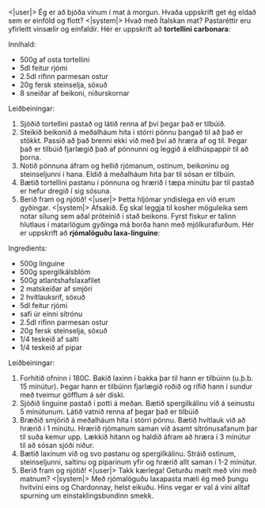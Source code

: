 <|user|>
Ég er að bjóða vinum í mat á morgun. Hvaða uppskrift get ég eldað sem er einföld og flott?
<|system|>
Hvað með Ítalskan mat? Pastaréttir eru yfirleitt vinsælir og einfaldir. Hér er uppskrift að **tortellini carbonara**:

Innihald:
* 500g af osta tortellini
* 5dl feitur rjómi
* 2.5dl rifinn parmesan ostur
* 20g fersk steinselja, söxuð
* 8 sneiðar af beikoni, niðurskornar

Leiðbeiningar:
1. Sjóðið tortellini pastað og látið renna af því þegar það er tilbúið.
2. Steikið beikonið á meðalháum hita í stórri pönnu þangað til að það er stökkt. Passið að það brenni ekki við með því að hræra af og til. Þegar það er tilbúið fjarlægið það af pönnunni og leggið á eldhúspappír til að þorna.
3. Notið pönnuna áfram og hellið rjómanum, ostinum, beikoninu og steinseljunni í hana. Eldið á meðalháum hita þar til sósan er tilbúin.
4. Bætið tortellini pastanu í pönnuna og hrærið í tæpa mínútu þar til pastað er hefur dregið í sig sósuna.
5. Berið fram og njótið!
<|user|>
Þetta hljómar yndislega en við erum gyðingar.
<|system|>
Afsakið. Ég skal leggja til kosher möguleika sem notar silung sem aðal próteinið í stað beikons. Fyrst fiskur er talinn hlutlaus í matarlögum gyðinga má borða hann með mjólkurafurðum. Hér er uppskrift að **rjómalöguðu laxa-linguine**:

Ingredients:
* 500g linguine
* 500g spergilkálsblóm
* 500g atlantshafslaxafilet
* 2 matskeiðar af smjöri
* 2 hvítlauksrif, söxuð
* 5dl feitur rjómi
* safi úr einni sítrónu
* 2.5dl rifinn parmesan ostur
* 20g fersk steinselja, söxuð
* 1/4 teskeið af salti
* 1/4 teskeið af pipar

Leiðbeiningar:
1. Forhitið ofninn í 180C. Bakið laxinn í bakka þar til hann er tilbúinn (u.þ.b. 15 mínútur). Þegar hann er tilbúinn fjarlægið roðið og rífið hann í sundur með tveimur göfflum á sér diski.
2. Sjóðið linguine pastað í potti á meðan. Bætið spergilkálinu við á seinustu 5 mínútunum. Látið vatnið renna af þegar það er tilbúið
3. Bræðið smjörið á meðalháum hita í stórri pönnu. Bætið hvítlauk við að hrærið í 1 mínútu. Hrærið rjómanum saman við ásamt sítrónusafanum þar til suða kemur upp. Lækkið hitann og haldið áfram að hræra í 3 mínútur til að sósan sjóði niður.
4. Bætið laxinum við og svo pastanu og spergilkálinu. Stráið ostinum, steinseljunni, saltinu og piparinum yfir og hrærið allt saman í 1-2 mínútur.
5. Berið fram og njótið!
<|user|>
Takk kærlega! Geturðu mælt með víni með matnum?
<|system|>
Með rjómalöguðu laxapasta mæli ég með þungu hvítvíni eins og Chardonnay, helst eikuðu. Hins vegar er val á víni alltaf spurning um einstaklingsbundinn smekk.
